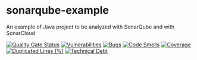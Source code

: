 # sonarqube-example
An example of Java project to be analyzed with SonarQube and with SonarCloud

[![Quality Gate Status](https://sonarcloud.io/api/project_badges/measure?project=com.examples%3Aschool&metric=alert_status)](https://sonarcloud.io/dashboard?id=com.examples%3Aschool)
[![Vulnerabilities](https://sonarcloud.io/api/project_badges/measure?project=com.examples%3Aschool&metric=vulnerabilities)](https://sonarcloud.io/dashboard?id=com.examples%3Aschool)
[![Bugs](https://sonarcloud.io/api/project_badges/measure?project=com.examples%3Aschool&metric=bugs)](https://sonarcloud.io/dashboard?id=com.examples%3Aschool)
[![Code Smells](https://sonarcloud.io/api/project_badges/measure?project=com.examples%3Aschool&metric=code_smells)](https://sonarcloud.io/dashboard?id=com.examples%3Aschool)
[![Coverage](https://sonarcloud.io/api/project_badges/measure?project=com.examples%3Aschool&metric=coverage)](https://sonarcloud.io/dashboard?id=com.examples%3Aschool)
[![Duplicated Lines (%)](https://sonarcloud.io/api/project_badges/measure?project=com.examples%3Aschool&metric=duplicated_lines_density)](https://sonarcloud.io/dashboard?id=com.examples%3Aschool)
[![Technical Debt](https://sonarcloud.io/api/project_badges/measure?project=com.examples%3Aschool&metric=sqale_index)](https://sonarcloud.io/dashboard?id=com.examples%3Aschool)
